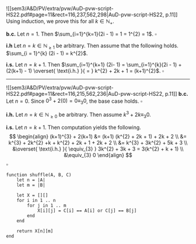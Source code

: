 
![[sem3/A&D/PV/extra/pvw/AuD-pvw-script-HS22.pdf#page=11&rect=116,237,562,298|AuD-pvw-script-HS22, p.11]]
Using induction, we prove this for all $k \in \mathbb{N}_{+}$.

**b.c.**
Let $n = 1$. Then $\sum_{i=1}^{k=1}(2i - 1) = 1 = 1^{2} = 1$.
$\square$

**i.h**
Let $n = k \in \mathbb{N}_{\geq 1}$ be arbitrary. Then assume that the following holds. $\sum_{i = 1}^{k} (2i - 1) = k^{2}$.

**i.s.**
Let $n = k+1$. Then $\sum_{i=1}^{k+1} (2i- 1) = \sum_{i=1}^{k}(2i - 1)  + (2(k+1) - 1) \overset{ \text{i.h.} }{ = } k^{2} + 2k + 1 = (k+1)^{2}$.
$\square$

___

![[sem3/A&D/PV/extra/pvw/AuD-pvw-script-HS22.pdf#page=11&rect=116,215,562,236|AuD-pvw-script-HS22, p.11]]
**b.c.**
Let $n = 0$. Since $0^{3} + 2(0) = 0 \equiv_{3} 0$, the base case holds.
$\square$

**i.h.**
Let $n = k \in \mathbb{N}_{\geq0}$ be arbitrary. Then assume $k^{3} + 2k \equiv_{3} 0$.

**i.s.**
Let $n = k+1$. Then computation yields the following. 
$$
\begin{align}
(k+1)^{3} + 2(k+1) &= (k+1) (k^{2} + 2k + 1) + 2k + 2 \\
&= k^{3} + 2k^{2} +k + k^{2} + 2k + 1 + 2k + 2 \\
&= k^{3} + 3k^{2} + 5k + 3 \\
&\overset{ \text{i.h.} }{ \equiv_{3} } 3k^{2} + 3k + 3 = 3(k^{2} + k + 1) \\
&\equiv_{3} 0
\end{align}
$$
$\square$





```
function shuffle(A, B, C)
	let n = |A|
	let m = |B|
	
	let X = [][]
	for i in 1 .. n
		for j in 1 .. m
			X[i][j] = C[i] == A[i] or C[j] == B[j]
		end
	end
	
	return X[n][m]
end
```
